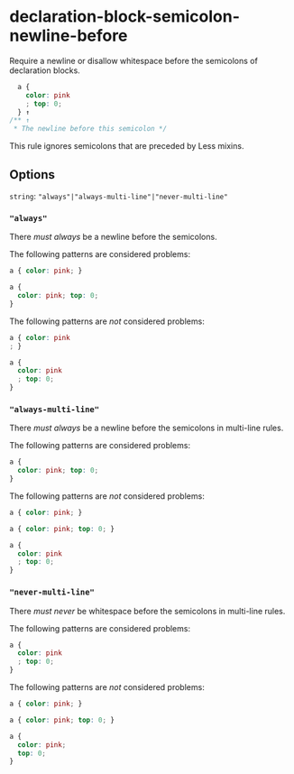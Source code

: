 # declaration-block-semicolon-newline-before

Require a newline or disallow whitespace before the semicolons of declaration blocks.

<!-- prettier-ignore -->
```css
  a {
    color: pink
    ; top: 0;
  } ↑
/** ↑
 * The newline before this semicolon */
```

This rule ignores semicolons that are preceded by Less mixins.

## Options

`string`: `"always"|"always-multi-line"|"never-multi-line"`

### `"always"`

There _must always_ be a newline before the semicolons.

The following patterns are considered problems:

<!-- prettier-ignore -->
```css
a { color: pink; }
```

<!-- prettier-ignore -->
```css
a {
  color: pink; top: 0;
}
```

The following patterns are _not_ considered problems:

<!-- prettier-ignore -->
```css
a { color: pink
; }
```

<!-- prettier-ignore -->
```css
a {
  color: pink
  ; top: 0;
}
```

### `"always-multi-line"`

There _must always_ be a newline before the semicolons in multi-line rules.

The following patterns are considered problems:

<!-- prettier-ignore -->
```css
a {
  color: pink; top: 0;
}
```

The following patterns are _not_ considered problems:

<!-- prettier-ignore -->
```css
a { color: pink; }
```

<!-- prettier-ignore -->
```css
a { color: pink; top: 0; }
```

<!-- prettier-ignore -->
```css
a {
  color: pink
  ; top: 0;
}
```

### `"never-multi-line"`

There _must never_ be whitespace before the semicolons in multi-line rules.

The following patterns are considered problems:

<!-- prettier-ignore -->
```css
a {
  color: pink
  ; top: 0;
}
```

The following patterns are _not_ considered problems:

<!-- prettier-ignore -->
```css
a { color: pink; }
```

<!-- prettier-ignore -->
```css
a { color: pink; top: 0; }
```

<!-- prettier-ignore -->
```css
a {
  color: pink;
  top: 0;
}
```
